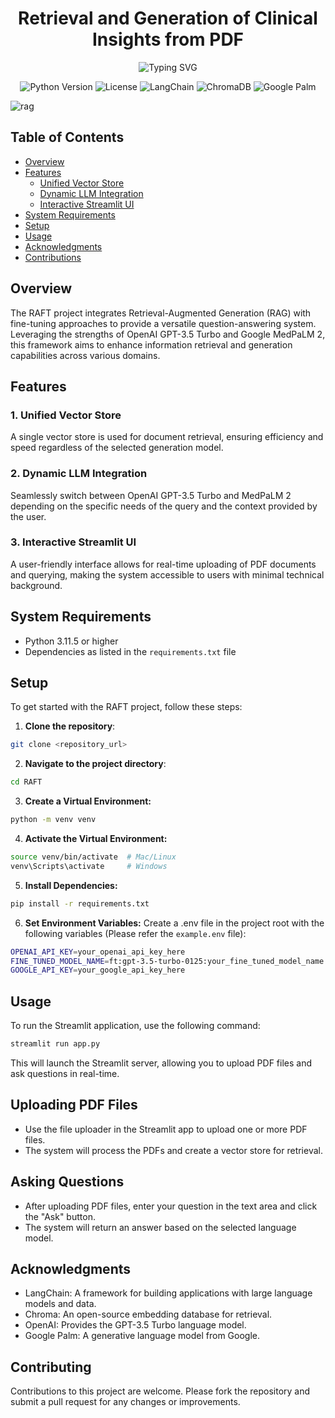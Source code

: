 <h1 align="center">Retrieval and Generation of Clinical Insights from PDF</h1>

<p align="center">
    <img src="https://readme-typing-svg.demolab.com?font=Georgia&size=22&duration=5000&pause=5000&color=80bd90&background=00000000&center=true&vCenter=true&width=435&lines=Retrieval-Augmented+Fine-Tuning+System;Unified+Question+Answering+Framework" alt="Typing SVG" />
</p>

<p align="center">
    <img alt="Python Version" src="https://img.shields.io/badge/python-3.11.5-green.svg">
    <img alt="License" src="https://img.shields.io/badge/license-MIT-green.svg">
    <img alt="LangChain" src="https://img.shields.io/badge/LangChain-0.1.16-blue.svg">
    <img alt="ChromaDB" src="https://img.shields.io/badge/ChromaDB-0.4.24-orange.svg">
    <img alt="Google Palm" src="https://img.shields.io/badge/Google-Palm-FFCC00.svg">
</p>

<p align= "center">
    
![rag](https://github.com/Adityaabhiram315/Retrieval-and-Generation-of-clinical-insights-from-PDF/assets/95640107/a15b3f4d-2eba-4ca5-8fe6-bbda7ea92cae)

</p>

## Table of Contents
- [Overview](#overview)
- [Features](#features)
  - [Unified Vector Store](#1-unified-vector-store)
  - [Dynamic LLM Integration](#2-dynamic-llm-integration)
  - [Interactive Streamlit UI](#3-interactive-streamlit-ui)
- [System Requirements](#system-requirements)
- [Setup](#setup)
- [Usage](#usage)
- [Acknowledgments](#acknowledgments)
- [Contributions](#contributing)

## Overview
The RAFT project integrates Retrieval-Augmented Generation (RAG) with fine-tuning approaches to provide a versatile question-answering system. Leveraging the strengths of OpenAI GPT-3.5 Turbo and Google MedPaLM 2, this framework aims to enhance information retrieval and generation capabilities across various domains.

## Features
### 1. Unified Vector Store
A single vector store is used for document retrieval, ensuring efficiency and speed regardless of the selected generation model.

### 2. Dynamic LLM Integration
Seamlessly switch between OpenAI GPT-3.5 Turbo and MedPaLM 2 depending on the specific needs of the query and the context provided by the user.

### 3. Interactive Streamlit UI
A user-friendly interface allows for real-time uploading of PDF documents and querying, making the system accessible to users with minimal technical background.

## System Requirements
- Python 3.11.5 or higher
- Dependencies as listed in the `requirements.txt` file

## Setup
To get started with the RAFT project, follow these steps:
1. **Clone the repository**:

```bash
git clone <repository_url>
```
2. **Navigate to the project directory**:
```bash
cd RAFT
```

3. **Create a Virtual Environment:**
```bash
python -m venv venv
```
4. **Activate the Virtual Environment:**
```bash
source venv/bin/activate  # Mac/Linux
venv\Scripts\activate     # Windows
```

5. **Install Dependencies:**
```bash
pip install -r requirements.txt
```

6. **Set Environment Variables:**
Create a .env file in the project root with the following variables (Please refer the `example.env` file):
```bash
OPENAI_API_KEY=your_openai_api_key_here
FINE_TUNED_MODEL_NAME=ft:gpt-3.5-turbo-0125:your_fine_tuned_model_name
GOOGLE_API_KEY=your_google_api_key_here
```

## Usage
To run the Streamlit application, use the following command:
```bash
streamlit run app.py
```

This will launch the Streamlit server, allowing you to upload PDF files and ask questions in real-time.

## Uploading PDF Files
* Use the file uploader in the Streamlit app to upload one or more PDF files.
* The system will process the PDFs and create a vector store for retrieval.
## Asking Questions
* After uploading PDF files, enter your question in the text area and click the "Ask" button.
* The system will return an answer based on the selected language model.
## Acknowledgments
* LangChain: A framework for building applications with large language models and data.
* Chroma: An open-source embedding database for retrieval.
* OpenAI: Provides the GPT-3.5 Turbo language model.
* Google Palm: A generative language model from Google.
## Contributing
Contributions to this project are welcome. Please fork the repository and submit a pull request for any changes or improvements.
